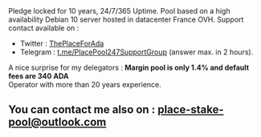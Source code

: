 <html>
<body>
Pledge locked for 10 years, 24/7/365 Uptime. Pool based on a high availability Debian 10 server hosted in datacenter France OVH. 
Support contact available on :
<ul>
<li>Twitter : <a href="https://twitter.com/ThePlaceForAda">ThePlaceForAda</a></li>
<li>Telegram : <a href="https://t.me/PlacePool247SupportGroup">t.me/PlacePool247SupportGroup</a> (answer max. in 2 hours).</li>
</ul>
  <bloquote>A nice surprise for my delegators : <b>Margin pool is only 1.4% and default fees are 340 ADA</b></bloquote>
<br>Operator with more than 20 years experience.<br>

<h2>You can contact me also on : <a href="mailto:place-stake-pool@outlook.com">place-stake-pool@outlook.com</a></h2>
</body>
</html>

